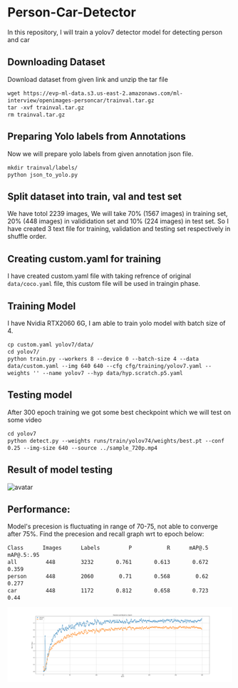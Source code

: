 # Person-Car-Detector
In this repository, I will train a yolov7 detector model for detecting person and car

## Downloading Dataset 
Download dataset from given link and unzip the tar file
```
wget https://evp-ml-data.s3.us-east-2.amazonaws.com/ml-interview/openimages-personcar/trainval.tar.gz
tar -xvf trainval.tar.gz
rm trainval.tar.gz
```
## Preparing Yolo labels from Annotations
Now we will prepare yolo labels from given annotation json file.
```
mkdir trainval/labels/
python json_to_yolo.py
```

## Split dataset into train, val and test set
We have totol 2239 images, We will take 70% (1567 images) in training set, 20% (448 images) in valididation set and 10% (224 images) in test set.
So I have created 3 text file for training, validation and testing set respectively in shuffle order. 

## Creating custom.yaml for training
I have created custom.yaml file with taking refrence of original `data/coco.yaml` file, this custom file will be used in traingin phase.

## Training Model
I have Nvidia RTX2060 6G, I am able to train yolo model with batch size of 4.
```
cp custom.yaml yolov7/data/
cd yolov7/
python train.py --workers 8 --device 0 --batch-size 4 --data data/custom.yaml --img 640 640 --cfg cfg/training/yolov7.yaml --weights '' --name yolov7 --hyp data/hyp.scratch.p5.yaml
```
## Testing model
After 300 epoch training we got some best checkpoint which we will test on some video
```
cd yolov7
python detect.py --weights runs/train/yolov74/weights/best.pt --conf 0.25 --img-size 640 --source ../sample_720p.mp4
```

## Result of model testing
![avatar](detect_test.gif)

## Performance:
Model's precesion is fluctuating in range of  70-75, not able to converge after 75%.
Find the precesion and recall graph wrt to epoch below:

```
Class      Images      Labels         P           R      mAP@.5       mAP@.5:.95
all         448        3232       0.761       0.613       0.672       0.359
person      448        2060        0.71       0.568        0.62       0.277
car         448        1172       0.812       0.658       0.723        0.44
```

![alt text](https://raw.githubusercontent.com/Nitin286roxs/Person-Car-Detector/main/precision_recall_vs_epochs.png)
